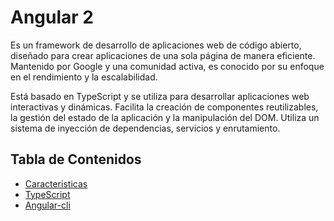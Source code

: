 # Angular 2

Es un framework de desarrollo de aplicaciones web de código abierto, diseñado para crear aplicaciones de una sola página de manera eficiente. Mantenido por Google y una comunidad activa, es conocido por su enfoque en el rendimiento y la escalabilidad. 

Está basado en TypeScript y se utiliza para desarrollar aplicaciones web interactivas y dinámicas. Facilita la creación de componentes reutilizables, la gestión del estado de la aplicación y la manipulación del DOM. Utiliza un sistema de inyección de dependencias, servicios y enrutamiento.

## Tabla de Contenidos
* [Caracteristicas](./docs/general.md)
* [TypeScript](./docs/ts.md)
* [Angular-cli](./docs/ng.md)
